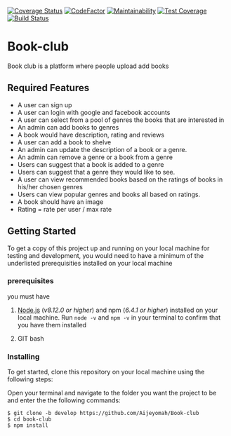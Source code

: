 [![Coverage Status](https://coveralls.io/repos/github/Aijeyomah/Book-club/badge.svg?branch=develop)](https://coveralls.io/github/Aijeyomah/Book-club?branch=develop)
[![CodeFactor](https://www.codefactor.io/repository/github/aijeyomah/book-club/badge)](https://www.codefactor.io/repository/github/aijeyomah/book-club)
[![Maintainability](https://api.codeclimate.com/v1/badges/c3afcd24a7704ac72efc/maintainability)](https://codeclimate.com/github/Aijeyomah/Book-club/maintainability)
[![Test Coverage](https://api.codeclimate.com/v1/badges/c3afcd24a7704ac72efc/test_coverage)](https://codeclimate.com/github/Aijeyomah/Book-club/test_coverage)
[![Build Status](https://www.travis-ci.com/Aijeyomah/Book-club.svg?branch=develop)](https://www.travis-ci.com/Aijeyomah/Book-club)

# Book-club
Book club is a platform where people upload add books 

## Required Features

- A user can sign up
- A user can login with google and facebook accounts
- A user can select from a pool of genres the books that are interested in
- An admin can add books to genres
- A book would have description, rating and reviews
- A user can add a book to shelve
- An admin can update the description of a book or a genre.
- An admin can remove a genre or a book from a genre
- Users can suggest that a book is added to a genre
- Users can suggest that a genre they would like to see.
- A user can view recommended books based on the ratings of books in his/her chosen genres
- Users can view popular genres and books all based on ratings.
- A book should have an image
- Rating = rate per user / max rate 

 ## Getting Started

To get a copy of this project up and running on your local machine for testing and development, you would need to have a minimum of the underlisted prerequisities installed on your local machine

### prerequisites

you must have


1. [Node.js](https://nodejs.org/) (_v8.12.0 or higher_) and npm (_6.4.1 or higher_) installed on your local machine. Run `node -v` and `npm -v` in your terminal to confirm that you have them installed

2. GIT bash

### Installing

To get started, clone this repository on your local machine using the following steps:

Open your terminal and navigate to the folder you want the project to be and enter the the following commands:

```
$ git clone -b develop https://github.com/Aijeyomah/Book-club
$ cd book-club
$ npm install
```

